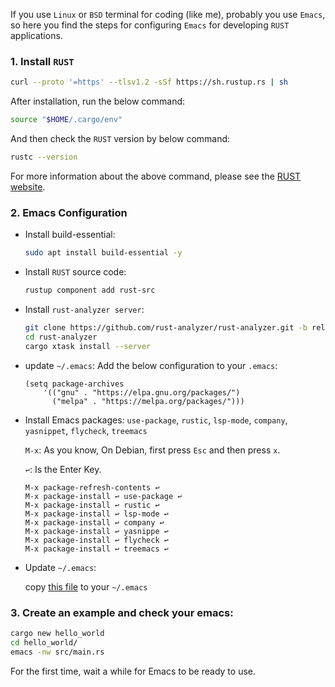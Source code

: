 If you use `Linux` or `BSD` terminal for coding (like me), probably you use `Emacs`, so here you find the steps for configuring `Emacs` for developing `RUST` applications.

### 1. Install `RUST`
```sh
curl --proto '=https' --tlsv1.2 -sSf https://sh.rustup.rs | sh
```
After installation, run the below command:
```sh
source "$HOME/.cargo/env"
```
And then check the `RUST` version by below command:
```sh
rustc --version
```  
For more information about the above command, please see the [RUST website](https://www.rust-lang.org/tools/install).

### 2. Emacs Configuration
- Install build-essential:
  ```sh
  sudo apt install build-essential -y
  ```
- Install `RUST` source code:
  ```sh
  rustup component add rust-src
  ```
- Install `rust-analyzer server`:
  ```sh
  git clone https://github.com/rust-analyzer/rust-analyzer.git -b release
  cd rust-analyzer
  cargo xtask install --server
  ```
- update `~/.emacs`:
  Add the below configuration to your `.emacs`:
  ```emacs
  (setq package-archives
      '(("gnu" . "https://elpa.gnu.org/packages/")
        ("melpa" . "https://melpa.org/packages/")))
  ```
- Install Emacs packages: `use-package`, `rustic`, `lsp-mode`, `company`, `yasnippet`, `flycheck`, `treemacs`

  `M-x`: As you know, On Debian, first press `Esc` and then press `x`.
  
  `↩`: Is the Enter Key.
  ```emacs
  M-x package-refresh-contents ↩
  M-x package-install ↩ use-package ↩
  M-x package-install ↩ rustic ↩
  M-x package-install ↩ lsp-mode ↩
  M-x package-install ↩ company ↩
  M-x package-install ↩ yasnippe ↩
  M-x package-install ↩ flycheck ↩
  M-x package-install ↩ treemacs ↩
  ```
- Update `~/.emacs`:
  
  copy [this file](https://github.com/mohsenmoqadam/rust_on_emacs/blob/main/.emacs) to your `~/.emacs`

### 3. Create an example and check your emacs:
```sh
cargo new hello_world
cd hello_world/
emacs -nw src/main.rs
```
For the first time, wait a while for Emacs to be ready to use.
